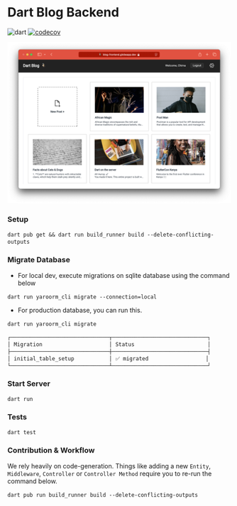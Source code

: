 # Dart Blog Backend

![dart](https://github.com/codekeyz/yaroo-example/actions/workflows/test.yml/badge.svg) </a> [![codecov](https://codecov.io/gh/codekeyz/yaroo-example/graph/badge.svg?token=Q3YPK3LRLR)](https://codecov.io/gh/codekeyz/yaroo-example)

![Dart Blog Dashbaord](./screenshot.png)

### Setup

```shell
dart pub get && dart run build_runner build --delete-conflicting-outputs
```

### Migrate Database

- For local dev, execute migrations on sqlite database using the command below

```shell
dart run yaroorm_cli migrate --connection=local
```

- For production database, you can run this.

```shell
dart run yaroorm_cli migrate
```

```shell
┌───────────────────────────────┬──────────────────────────────┐
│ Migration                     │ Status                       │
├───────────────────────────────┼──────────────────────────────┤
│ initial_table_setup           │ ✅ migrated                  │
└───────────────────────────────┴──────────────────────────────┘
```

### Start Server

```shell
dart run
```

### Tests

```shell
dart test
```

### Contribution & Workflow

We rely heavily on code-generation. Things like adding a new `Entity`, `Middleware`, `Controller` or `Controller Method`
require you to re-run the command below.

```shell
dart pub run build_runner build --delete-conflicting-outputs
```
